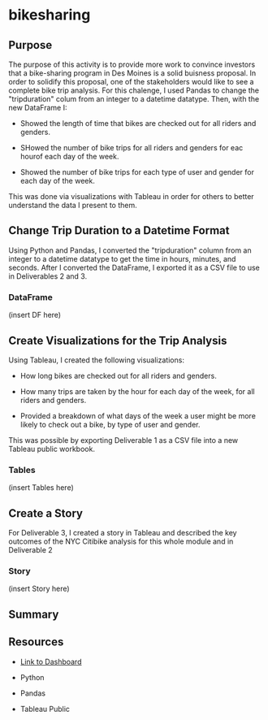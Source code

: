 # bikesharing

## Purpose 
The purpose of this activity is to provide more work to convince investors that a bike-sharing program in Des Moines is a solid buisness proposal. In order to solidify this proposal, one of the stakeholders would like to see a complete bike trip analysis. For this chalenge, I used Pandas to change the "tripduration" colum from an integer to a datetime datatype. Then, with the new DataFrame I:

  - Showed the length of time that bikes are checked out for all riders and genders.
  
  - SHowed the number of bike trips for all riders and genders for eac hourof each day of the week.
  
  - Showed the number of bike trips for each type of user and gender for each day of the week.
  
This was done via visualizations with Tableau in order for others to better understand the data I present to them.

## Change Trip Duration to a Datetime Format
Using Python and Pandas, I converted the "tripduration" column from an integer to a datetime datatype to get the time in hours, minutes, and seconds. After I converted the DataFrame, I exported it as a CSV file to use in Deliverables 2 and 3.

### DataFrame
(insert DF here)


## Create Visualizations for the Trip Analysis
Using Tableau, I created the following visualizations:
  - How long bikes are checked out for all riders and genders.
  
  - How many trips are taken by the hour for each day of the week, for all riders and genders.
  
  - Provided a breakdown of what days of the week a user might be more likely to check out a bike, by type of user and gender.
  
This was possible by exporting Deliverable 1 as a CSV file into a new Tableau public workbook.

### Tables 
(insert Tables here)

## Create a Story 
For Deliverable 3, I created a story in Tableau and described the key outcomes of the NYC Citibike analysis for this whole module and in Deliverable 2

### Story
(insert Story here)

## Summary


## Resources
- [Link to Dashboard](https://public.tableau.com/app/profile/christian4489)

- Python 

- Pandas

- Tableau Public

